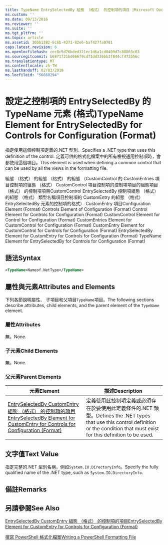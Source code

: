 ```yaml
---
title: TypeName EntrySelectedBy 組態 （格式） 的控制項的項目 |Microsoft Docs
ms.custom: ''
ms.date: 09/13/2016
ms.reviewer: ''
ms.suite: ''
ms.tgt_pltfrm: ''
ms.topic: article
ms.assetid: 30bb1382-8c6b-4371-82e6-baf427fa0781
caps.latest.revision: 6
ms.openlocfilehash: cec8c5d76bded321ec1d6a1cd0409d7c88863c03
ms.sourcegitcommit: b6871f21bd666f9cd71dd336bb3f844cf472b56c
ms.translationtype: MT
ms.contentlocale: zh-TW
ms.lasthandoff: 02/03/2019
ms.locfileid: "56860294"
---
```

# <a name="typename-element-for-entryselectedby-for-controls-for-configuration-format"></a><span data-ttu-id="5abe7-102">設定之控制項的 EntrySelectedBy 的 TypeName 元素 (格式)</span><span class="sxs-lookup"><span data-stu-id="5abe7-102">TypeName Element for EntrySelectedBy for Controls for Configuration (Format)</span></span>

<span data-ttu-id="5abe7-103">指定使用這個控制項定義的.NET 型別。</span><span class="sxs-lookup"><span data-stu-id="5abe7-103">Specifies a .NET type that uses this definition of the control.</span></span> <span data-ttu-id="5abe7-104">定義可供的格式化檔案中的所有檢視通用控制項時，會都使用這個項目。</span><span class="sxs-lookup"><span data-stu-id="5abe7-104">This element is used when defining a common control that can be used by all the views in the formatting file.</span></span>

<span data-ttu-id="5abe7-105">組態 （格式） 的組態 （格式） 的組態 （CustomControl 的 CustomEntries 項目控制項的組態 （格式） CustomControl 項目控制項的控制項項目的組態項目 （格式） 的控制項項目CustomControl EntrySelectedBy 控制項組態 （格式） 的組態 （格式） 類型名稱項目控制項的 CustomEntry 的組態 （格式） EntrySelectedBy 元素的控制項的格式） CustomEntry 項目</span><span class="sxs-lookup"><span data-stu-id="5abe7-105">Configuration Element (Format) Controls Element of Configuration (Format) Control Element for Controls for Configuration (Format) CustomControl Element for Control for Configuration (Format) CustomEntries Element for CustomControl for Configuration (Format) CustomEntry Element for CustomControl for Controls for Configuration (Format) EntrySelectedBy Element for CustomEntry for Controls for Configuration (Format) TypeName Element for EntrySelectedBy for Controls for Configuration (Format)</span></span>

## <a name="syntax"></a><span data-ttu-id="5abe7-106">語法</span><span class="sxs-lookup"><span data-stu-id="5abe7-106">Syntax</span></span>

```xml
<TypeName>Nameof.NetType</TypeName>

```

## <a name="attributes-and-elements"></a><span data-ttu-id="5abe7-107">屬性與元素</span><span class="sxs-lookup"><span data-stu-id="5abe7-107">Attributes and Elements</span></span>

<span data-ttu-id="5abe7-108">下列各節說明屬性、 子項目和父項目`TypeName`項目。</span><span class="sxs-lookup"><span data-stu-id="5abe7-108">The following sections describe attributes, child elements, and the parent element of the `TypeName` element.</span></span>

### <a name="attributes"></a><span data-ttu-id="5abe7-109">屬性</span><span class="sxs-lookup"><span data-stu-id="5abe7-109">Attributes</span></span>

<span data-ttu-id="5abe7-110">無。</span><span class="sxs-lookup"><span data-stu-id="5abe7-110">None.</span></span>

### <a name="child-elements"></a><span data-ttu-id="5abe7-111">子元素</span><span class="sxs-lookup"><span data-stu-id="5abe7-111">Child Elements</span></span>

<span data-ttu-id="5abe7-112">無。</span><span class="sxs-lookup"><span data-stu-id="5abe7-112">None.</span></span>

### <a name="parent-elements"></a><span data-ttu-id="5abe7-113">父元素</span><span class="sxs-lookup"><span data-stu-id="5abe7-113">Parent Elements</span></span>

|<span data-ttu-id="5abe7-114">元素</span><span class="sxs-lookup"><span data-stu-id="5abe7-114">Element</span></span>|<span data-ttu-id="5abe7-115">描述</span><span class="sxs-lookup"><span data-stu-id="5abe7-115">Description</span></span>|
|-------------|-----------------|
|[<span data-ttu-id="5abe7-116">EntrySelectedBy CustomEntry 組態 （格式） 的控制項的項目</span><span class="sxs-lookup"><span data-stu-id="5abe7-116">EntrySelectedBy Element for CustomEntry for Controls for Configuration (Format)</span></span>](./entryselectedby-element-for-customentry-for-controls-for-configuration-format.md)|<span data-ttu-id="5abe7-117">定義使用此控制項定義或必須存在於要使用此定義條件的.NET 類型。</span><span class="sxs-lookup"><span data-stu-id="5abe7-117">Defines the .NET types that use this control definition or the condition that must exist for this definition to be used.</span></span>|

## <a name="text-value"></a><span data-ttu-id="5abe7-118">文字值</span><span class="sxs-lookup"><span data-stu-id="5abe7-118">Text Value</span></span>

<span data-ttu-id="5abe7-119">指定完整的.NET 型別名稱，例如`System.IO.DirectoryInfo`。</span><span class="sxs-lookup"><span data-stu-id="5abe7-119">Specify the fully qualified name of the .NET type, such as `System.IO.DirectoryInfo`.</span></span>

## <a name="remarks"></a><span data-ttu-id="5abe7-120">備註</span><span class="sxs-lookup"><span data-stu-id="5abe7-120">Remarks</span></span>

## <a name="see-also"></a><span data-ttu-id="5abe7-121">另請參閱</span><span class="sxs-lookup"><span data-stu-id="5abe7-121">See Also</span></span>

[<span data-ttu-id="5abe7-122">EntrySelectedBy CustomEntry 組態 （格式） 的控制項的項目</span><span class="sxs-lookup"><span data-stu-id="5abe7-122">EntrySelectedBy Element for CustomEntry for Controls for Configuration (Format)</span></span>](./entryselectedby-element-for-customentry-for-controls-for-configuration-format.md)

[<span data-ttu-id="5abe7-123">撰寫 PowerShell 格式化檔案</span><span class="sxs-lookup"><span data-stu-id="5abe7-123">Writing a PowerShell Formatting File</span></span>](./writing-a-powershell-formatting-file.md)
